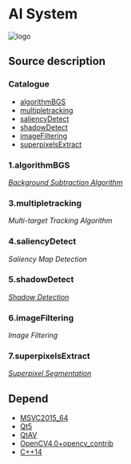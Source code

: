 ﻿AI System
===============================

![logo](./logo.ico)

## Source description
### Catalogue
* [algorithmBGS](#algorithmBGS)
* [multipletracking](#multipletracking)
* [saliencyDetect](#saliencyDetect)
* [shadowDetect](#shadowDetect)
* [imageFiltering](#imageFiltering)
* [superpixelsExtract](#superpixelsExtract)

<a name="algorithmBGS"></a>
### 1.algorithmBGS
*[Background Subtraction Algorithm](https://github.com/andrewssobral/bgslibrary)* </br>

<a name="multipletracking"></a>
### 3.multipletracking
*Multi-target Tracking Algorithm* </br>

<a name="saliencyDetect"></a>
### 4.saliencyDetect
*Saliency Map Detection* </br>

<a name="shadowDetect"></a>
### 5.shadowDetect
*[Shadow Detection](https://github.com/3ClassMrWang/ShadowDetection)* </br>

<a name="imageFiltering"></a>
### 6.imageFiltering
*Image Filtering* </br>

<a name="superpixelsExtract"></a>
### 7.superpixelsExtract
*[Superpixel Segmentation](https://github.com/davidstutz/superpixels-revisited)* </br>

## Depend
* [MSVC2015_64](https://www.visualstudio.com/zh-hans/downloads/)
* [Qt5](https://www.qt.io/download-open-source/#section-2)
* [QtAV](https://github.com/wang-bin/QtAV)
* [OpenCV4.0+opencv_contrib](https://github.com/opencv/opencv)
* [C++14]()
